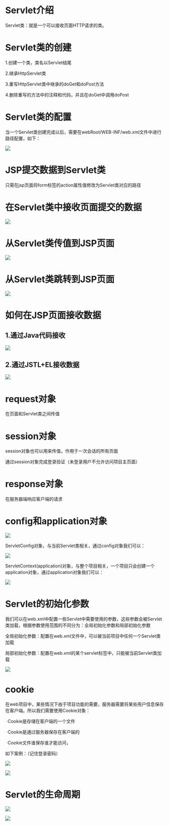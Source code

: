 # Servlet介绍

Servlet类：就是一个可以接收页面HTTP请求的类。

# Servlet类的创建

1.创建一个类，类名以Servlet结尾

2.继承HttpServlet类

3.重写HttpServlet类中继承的doGet和doPost方法

4.删除重写的方法中的注释和代码，并且在doGet中调用doPost

# Servlet类的配置

当一个Servlet类创建完成以后，需要在webRoot/WEB-INF/web.xml文件中进行路径配置，如下：

![](img/4-1.png)

# JSP提交数据到Servlet类

只需在jsp页面将form标签的action属性值修改为Servlet类对应的路径

# 在Servlet类中接收页面提交的数据

![](img/4-2.png)

# 从Servlet类传值到JSP页面

![](img/4-3.png)

# 从Servlet类跳转到JSP页面

![](img/4-4.png)

# 如何在JSP页面接收数据

## 1.通过Java代码接收

![](img/4-5.png)

## 2.通过JSTL+EL接收数据

![](img/4-6.png)

# request对象

在页面和Servlet类之间传值

# session对象   

session对象也可以用来传值，作用于一次会话的所有页面

通过session对象完成登录验证（未登录用户不允许访问项目主页面）

# response对象

在服务器端响应客户端的请求

# config和application对象

![](img/4-7.png)

ServletConfig对象，与当前Servlet类相关，通过config对象我们可以：

![](img/4-8.png)

ServletContext(application)对象，与整个项目相关，一个项目只会创建一个application对象，通过application对象我们可以：

![](img/4-9.png)

# Servlet的初始化参数

我们可以在web.xml中配置一些Servlet中需要使用的参数，这些参数会被Servlet类加载，根据参数使用范围的不同分为：全局初始化参数和局部初始化参数

​     全局初始化参数：配置在web.xml文件中，可以被当前项目中任何一个Servlet类加载

​     局部初始化参数：配置在web.xml的某个servlet标签中，只能被当前Servlet类加载

![](img/4-10.png)

# cookie

在web项目中，某些情况下由于项目功能的需要，服务器需要将某些用户信息保存在客户端。所以我们需要使用Cookie对象：

​     ·Cookie是存储在客户端的一个文件

​     ·Cookie是通过服务器保存在客户端的

​     ·Cookie文件谁保存谁才能访问，

如下案例：（记住登录密码）

 ![](img/4-11.png)

![](img/4-12.png)

# Servlet的生命周期

![](img/4-13.png)

![](img/4-14.png)